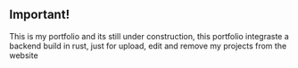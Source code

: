 
## Important!

This is my portfolio and its still under construction, this portfolio integraste a backend build in rust, just for upload, edit and remove my projects from the website
